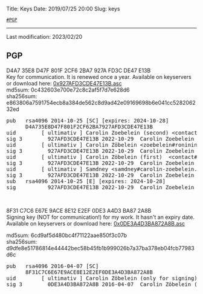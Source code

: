 Title:          Keys
Date:           2019/07/25 20:00
Slug:           keys

<code><a href="/keys.html#PGP">\#PGP</a></code>

<hr />

Last modification: 2023/02/20

<h2 id="PGP">PGP</h2>
D4A7 35E8 D47F 801F 2CF6 2BA7 927A FD3C DE47 E13B<br />  
Key for communication. It is renewed once a year. Available on keyservers or download here: <a href="/files/D4A735E8D47F801F2CF62BA7927AFD3CDE47E13B.asc" title="Public key: D4A735E8D47F801F2CF62BA7927AFD3CDE47E13B.asc" target="_blank">0x927AFD3CDE47E13B.asc</a>  
<div class="little-information-keys">
md5sum: 0c432603e700e72c8c2af5f7d7e628d6<br />
sha256sum: e863806a7591754ecb8a384de562c8d9ad42e09169698b6e041cc528206232ed
</div>
<div class="little-information-keys-sigs">
<pre>
pub   rsa4096 2014-10-25 [SC] [expires: 2024-10-28]
      D4A735E8D47F801F2CF62BA7927AFD3CDE47E13B
uid        [ ultimativ ] Carolin Zoebelein (second) &lt;contact#carolin-zoebelein.de&gt;
sig 3        927AFD3CDE47E13B 2022-10-29  Carolin Zoebelein (second) &lt;contact#carolin-zoebelein.de&gt;
uid        [ ultimativ ] Carolin Zöbelein &lt;zoebelein#ronininstitute.org&gt;
sig 3        927AFD3CDE47E13B 2022-10-29  Carolin Zoebelein (second) &lt;contact#carolin-zoebelein.de&gt;
uid        [ ultimativ ] Carolin Zöbelein (first)  &lt;contact#carolin-zoebelein.de&gt;
sig 3        927AFD3CDE47E13B 2022-10-29  Carolin Zoebelein (second) &lt;contact#carolin-zoebelein.de&gt;
uid        [ ultimativ ] Samdney &lt;samdney#carolin-zoebelein.de&gt;
sig 3        927AFD3CDE47E13B 2022-10-29  Carolin Zoebelein (second) &lt;contact#carolin-zoebelein.de&gt;
sub   rsa4096 2014-10-25 [E] [expires: 2024-10-28]
sig          927AFD3CDE47E13B 2022-10-29  Carolin Zoebelein (second) &lt;contact#carolin-zoebelein.de&gt;
</pre>
</div>


<br />


8F31 C7C6 E67E 9ACE 8E12 E2EF 0DE3 A4D3 BA87 2A8B<br />
Signing key (NOT for communication!) for my work. It hasn't an expiry date. Available on keyservers or download here: <a href="/files/8F31C7C6E67E9ACE8E12E2EF0DE3A4D3BA872A8B.asc" title="Public key: 8F31C7C6E67E9ACE8E12E2EF0DE3A4D3BA872A8B.asc" target="_blank">0x0DE3A4D3BA872A8B.asc</a>  
<div class="little-information-keys">
md5sum: 6cd9af5d480bc4f71122aae850f3c07b<br />
sha256sum: d9dfe8e51786814e44442bec58b45fb1b999026b7a37ba378eb04fcb77983d6c
</div>
<div class="little-information-keys-sigs">
<pre>
pub   rsa4096 2016-04-07 [SC]
      8F31C7C6E67E9ACE8E12E2EF0DE3A4D3BA872A8B
uid        [ ultimativ ] Carolin Zöbelein (only for signing) &lt;contact#carolin-zoebelein.de&gt;
sig 3        0DE3A4D3BA872A8B 2016-04-07  Carolin Zöbelein (only for signing) &lt;contact#carolin-zoebelein.de&gt;
</pre>
</div>
